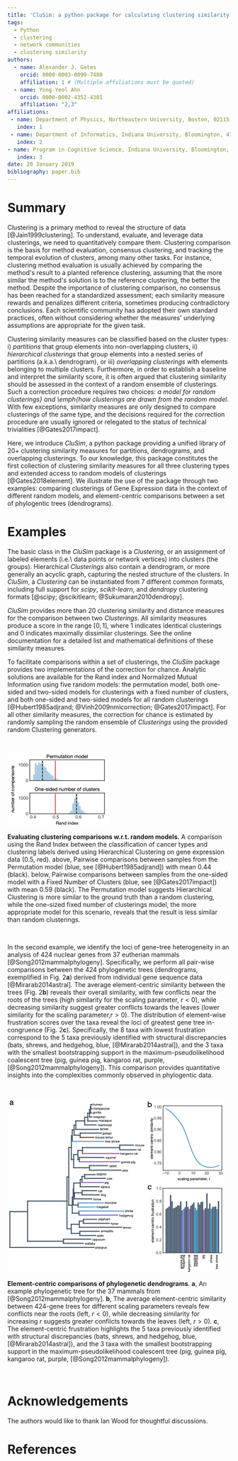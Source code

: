 ```yaml
---
title: 'CluSim: a python package for calculating clustering similarity'
tags:
  - Python
  - clustering
  - network communities
  - clustering similarity
authors:
  - name: Alexander J. Gates
    orcid: 0000-0003-0099-7480
    affiliation: 1 # (Multiple affiliations must be quoted)
  - name: Yong-Yeol Ahn
    orcid: 0000-0002-4352-4301
    affiliation: "2,3"
affiliations:
 - name: Department of Physics, Northeastern University, Boston, 02115, USA
   index: 1
 - name: Department of Informatics, Indiana University, Bloomington, 47408, USA
   index: 2
- name: Program in Cognitive Science, Indiana University, Bloomington, 47408, USA
   index: 3
date: 20 January 2019
bibliography: paper.bib
---
```


# Summary


Clustering is a primary method to reveal the structure of data [@Jain1999clustering]. To understand, evaluate, and leverage data clusterings, we need to quantitatively compare them. Clustering comparison is the basis for method evaluation, consensus clustering, and tracking the temporal evolution of clusters, among many other tasks. For instance, clustering method evaluation is usually achieved by comparing the method's result to a planted reference clustering, assuming that the more similar the method's solution is to the reference clustering, the better the method. Despite the importance of clustering comparison, no consensus has been reached for a standardized assessment; each similarity measure rewards and penalizes different criteria, sometimes producing contradictory conclusions. Each scientific community has adopted their own standard practices, often without considering whether the measures' underlying assumptions are appropriate for the given task.




Clustering similarity measures can be classified based on the cluster types: i) *partitions* that group elements into non-overlapping clusters, ii) *hierarchical clusterings* that group elements into a nested series of partitions (a.k.a.\ dendrogram), or iii) *overlapping clusterings* with elements belonging to multiple clusters. Furthermore, in order to establish a baseline and interpret the similarity score, it is often argued that clustering similarity should be assessed in the context of a random ensemble of clusterings. Such a correction procedure requires two choices: *a model for random clusterings} and \emph{how clusterings are drawn from the random model*. With few exceptions, similarity measures are only designed to compare clusterings of the same type, and the decisions required for the correction procedure are usually ignored or relegated to the status of technical trivialities [@Gates2017impact].




Here, we introduce *CluSim*, a python package providing a unified library of 20+ clustering similarity measures for partitions, dendrograms, and overlapping clusterings. To our knowledge, this package constitutes the first collection of clustering similarity measures for all three clustering types and extended access to random models of clusterings [@Gates2018element]. We illustrate the use of the package through two examples: comparing clusterings of Gene Expression data in the context of different random models, and element-centric comparisons between a set of phylogentic trees (dendrograms).





# Examples

The basic class in the *CluSim* package is a *Clustering*, or an assignment of labeled elements (i.e.\ data points or network vertices) into clusters (the groups). Hierarchical *Clusterings* also contain a dendrogram, or more generally an acyclic graph, capturing the nested structure of the clusters. In *CluSim*, a *Clustering* can be instantiated from 7 different common formats, including full support for *scipy*, *scikit-learn*, and *dendropy* clustering formats [@scipy; @scikitlearn; @Sukumaran2010dendropy].



*CluSim* provides more than 20 clustering similarity and distance measures for the comparison between two *Clusterings*. All similarity measures produce a score in the range $[0,1]$, where $1$ indicates identical clusterings and $0$ indicates maximally dissimilar clusterings. See the online documentation for a detailed list and mathematical definitions of these similarity measures.




To facilitate comparisons within a set of clusterings, the *CluSim* package provides two implementations of the correction for chance. Analytic solutions are available for the Rand index and Normalized Mutual Information using five random models: the permutation model, both one-sided and two-sided models for clusterings with a fixed number of clusters, and both one-sided and two-sided models for all random clusterings [@Hubert1985adjrand; @Vinh2009nmicorrection; @Gates2017impact]. For all other similarity measures, the correction for chance is estimated by randomly sampling the random ensemble of *Clusterings* using the provided random Clustering generators.

&nbsp;

![Evaluating clustering comparisons w.r.t. random models.](paperfigures/CluSimFig1.png)

**Evaluating clustering comparisons w.r.t. random models.** A comparison using the Rand Index between the classification of cancer types and clustering labels derived using Hierarchical Clustering on gene expression data ($0.5$, red). above, Pairwise comparisons between samples from the Permutation model (blue, see [@Hubert1985adjrand]) with mean $0.44$ (black). below, Pairwise comparisons between samples from the one-sided model with a Fixed Number of Clusters (blue, see [@Gates2017impact]) with mean $0.59$ (black). The Permutation model suggests Hierarchical Clustering is more similar to the ground truth than a random clustering, while the one-sized fixed number of clusterings model, the more appropriate model for this scenario, reveals that the result is less similar than random clusterings.

&nbsp;

In the second example, we identify the loci of gene-tree heterogeneity in an analysis of $424$ nuclear genes from $37$ eutherian mammals [@Song2012mammalphylogeny]. Specifically, we perform all pair-wise comparisons between the $424$ phylogenetic trees (dendrograms, exemplified in Fig. 2**a**) derived from individual gene sequence data [@Mirarab2014astral]. The average element-centric similarity between the trees (Fig. 2**b**) reveals their overall similarity, with few conflicts near the roots of the trees (high similarity for the scaling parameter, $r<0$), while decreasing similarity suggest greater conflicts towards the leaves (lower similarity for the scaling parameter,$r>0$). The distribution of element-wise frustration scores over the taxa reveal the loci of greatest gene tree in-congruence (Fig. 2**c**). Specifically, the 8 taxa with lowest frustration correspond to the 5 taxa previously identified with structural discrepancies (bats, shrews, and hedgehog, blue, [@Mirarab2014astral]), and the 3 taxa with the smallest bootstrapping support in the maximum-pseudolikelihood coalescent tree (pig, guinea pig, kangaroo rat, purple, [@Song2012mammalphylogeny]). This comparison provides quantitative insights into the complexities commonly observed in phylogentic data.

&nbsp;

![Element-centric comparisons of phylogenetic dendrograms.](paperfigures/CluSimFig2.png)

**Element-centric comparisons of phylogenetic dendrograms**. **a**, An example phylogenetic tree for the $37$ mammals from [@Song2012mammalphylogeny]. **b**, The average element-centric similarity between $424$-gene trees for different scaling parameters reveals few conflicts near the roots (left, $r<0$), while decreasing similarity for increasing $r$ suggests greater conflicts towards the leaves (left, $r>0$). **c**, The element-centric frustration highlights the 5 taxa previously identified with structural discrepancies (bats, shrews, and hedgehog, blue, [@Mirarab2014astral]), and the 3 taxa with the smallest bootstrapping support in the maximum-pseudolikelihood coalescent tree (pig, guinea pig, kangaroo rat, purple, [@Song2012mammalphylogeny]).

&nbsp;

# Acknowledgements
The authors would like to thank Ian Wood for thoughtful discussions.

# References

